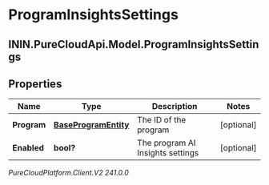 # ProgramInsightsSettings

## ININ.PureCloudApi.Model.ProgramInsightsSettings

## Properties

|Name | Type | Description | Notes|
|------------ | ------------- | ------------- | -------------|
| **Program** | [**BaseProgramEntity**](BaseProgramEntity) | The ID of the program | [optional] |
| **Enabled** | **bool?** | The program AI Insights settings | [optional] |



_PureCloudPlatform.Client.V2 241.0.0_
